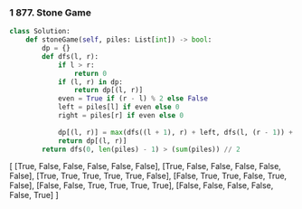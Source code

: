 ### 1 877. Stone Game

```python
class Solution:
    def stoneGame(self, piles: List[int]) -> bool:
        dp = {}
        def dfs(l, r):
            if l > r:
                return 0
            if (l, r) in dp:
                return dp[(l, r)]
            even = True if (r - l) % 2 else False
            left = piles[l] if even else 0
            right = piles[r] if even else 0
            
            dp[(l, r)] = max(dfs((l + 1), r) + left, dfs(l, (r - 1)) + right)
            return dp[(l, r)]
        return dfs(0, len(piles) - 1) > (sum(piles)) // 2
```

[
    [True,  False,  False, False, False, False], 
    [True,  False,  False, False, False, False], 
    [True,  True,   True,  True,  True,  False], 
    [False, True,   True,  False, True,  False], 
    [False, False,  True,  True,  True,  True], 
    [False, False,  False, False, False, True]
]
